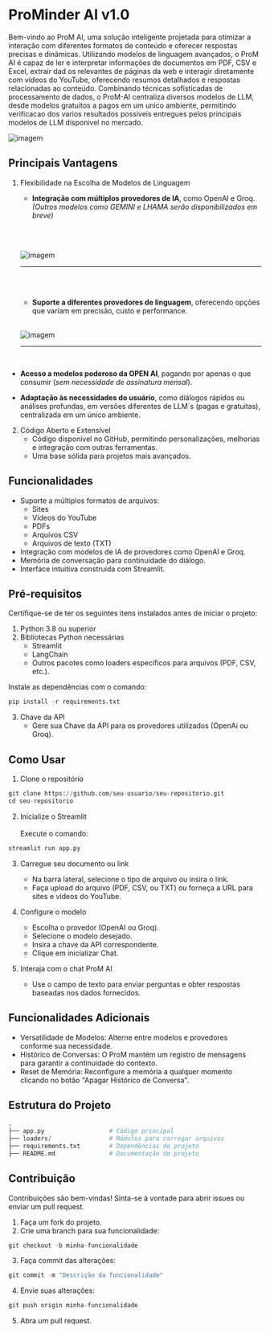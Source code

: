 # ProMinder AI v1.0
Bem-vindo ao ProM AI, uma solução inteligente projetada para otimizar a interação com diferentes formatos de conteúdo e oferecer respostas precisas e dinâmicas. Utilizando modelos de linguagem avançados, o ProM AI é capaz de ler e interpretar informações de documentos em PDF, CSV e Excel, extrair dad
os relevantes de páginas da web e interagir diretamente com vídeos do YouTube, oferecendo resumos detalhados e respostas relacionadas ao conteúdo. Combinando técnicas sofisticadas de processamento de dados, o ProM-AI centraliza diversos modelos de LLM, desde modelos gratuitos a pagos em um unico ambiente, permitindo verificacao dos varios resultados possiveis entregues pelos principais modelos de LLM disponivel no mercado.

![imagem](Imagens/Upload-de-Arquivos.png)

## Principais Vantagens

1. Flexibilidade na Escolha de Modelos de Linguagem
   * **Integração com múltiplos provedores de IA**, como OpenAI e Groq. *(Outros modelos como GEMINI e LHAMA serão disponibilizados em breve)*

   <br><br>

   ![imagem](Imagens/Selecao-do-Provedor.png)
   <br>
   ___________________________________________________
   <br><br>

   * **Suporte a diferentes provedores de linguagem**, oferecendo opções que variam em precisão, custo e performance.

   <br>

   ![imagem](Imagens/Selecao-do-Modelo.png)

   ___________________________________________________
  <br>

   * **Acesso a modelos poderoso da OPEN AI**, pagando por apenas o que consumir (*sem necessidade de assinatura mensal*). 


   * **Adaptação às necessidades do usuário**, como diálogos rápidos ou análises profundas, em versões diferentes de LLM´s (pagas e gratuitas), centralizada em um único ambiente.

2. Código Aberto e Extensível
   * Código disponível no GitHub, permitindo personalizações, melhorias e integração com outras ferramentas.
   * Uma base sólida para projetos mais avançados.

## Funcionalidades
* Suporte a múltiplos formatos de arquivos:
  * Sites
  * Vídeos do YouTube
  * PDFs
  * Arquivos CSV
  * Arquivos de texto (TXT)
* Integração com modelos de IA de provedores como OpenAI e Groq.
* Memória de conversação para continuidade do diálogo.
* Interface intuitiva construída com Streamlit.

## Pré-requisitos
Certifique-se de ter os seguintes itens instalados antes de iniciar o projeto:

1. Python 3.8 ou superior
2. Bibliotecas Python necessárias
   * Streamlit
   * LangChain
   * Outros pacotes como loaders específicos para arquivos (PDF, CSV, etc.).

Instale as dependências com o comando:
```python
pip install -r requirements.txt
```
3. Chave da API
   * Gere sua Chave da API para os provedores utilizados (OpenAi ou Groq).


## Como Usar
1. Clone o repositório
```python 
git clone https://github.com/seu-usuario/seu-repositorio.git
cd seu-repositorio
```

2. Inicialize o Streamlit<br><br>
Execute o comando:

```python
streamlit run app.py
```
3. Carregue seu documento ou link

   * Na barra lateral, selecione o tipo de arquivo ou insira o link.
   * Faça upload do arquivo (PDF, CSV, ou TXT) ou forneça a URL para sites e vídeos do YouTube.

4. Configure o modelo

   * Escolha o provedor (OpenAI ou Groq).
   * Selecione o modelo desejado.
   * Insira a chave da API correspondente.
   * Clique em inicializar Chat.

5. Interaja com o chat ProM AI

   * Use o campo de texto para enviar perguntas e obter respostas baseadas nos dados fornecidos.


## Funcionalidades Adicionais
* Versatilidade de Modelos: Alterne entre modelos e provedores conforme sua necessidade.
* Histórico de Conversas: O ProM mantém um registro de mensagens para garantir a continuidade do contexto.
* Reset de Memória: Reconfigure a memória a qualquer momento clicando no botão "Apagar Histórico de Conversa".

## Estrutura do Projeto

```python
.
├── app.py                  # Código principal
├── loaders/                # Módulos para carregar arquivos
├── requirements.txt        # Dependências do projeto
├── README.md               # Documentação do projeto
```

## Contribuição
Contribuições são bem-vindas! Sinta-se à vontade para abrir issues ou enviar um pull request.

1. Faça um fork do projeto.
2. Crie uma branch para sua funcionalidade:
```python
git checkout -b minha-funcionalidade
```
3. Faça commit das alterações:
```python
git commit -m "Descrição da funcionalidade"
```
4. Envie suas alterações:
```python
git push origin minha-funcionalidade
```
5. Abra um pull request.



